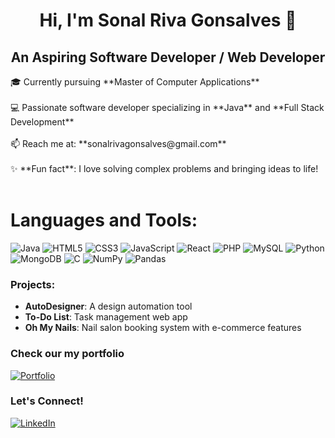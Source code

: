 <h1 align="center">Hi, I'm Sonal Riva Gonsalves 👋</h1>
<h2 align="center">An Aspiring Software Developer / Web Developer</h2>
🎓 Currently pursuing **Master of Computer Applications** <br><br>
💻 Passionate software developer specializing in **Java** and **Full Stack Development**  <br><br>
📫 Reach me at: **sonalrivagonsalves@gmail.com**  <br><br>
✨ **Fun fact**: I love solving complex problems and bringing ideas to life!<br><br>

# Languages and Tools:
![Java](https://img.shields.io/badge/Java-ED8B00?style=for-the-badge&logo=java&logoColor=white)
![HTML5](https://img.shields.io/badge/HTML5-E34F26?style=for-the-badge&logo=html5&logoColor=white)
![CSS3](https://img.shields.io/badge/CSS3-1572B6?style=for-the-badge&logo=css3&logoColor=white)
![JavaScript](https://img.shields.io/badge/JavaScript-F7DF1E?style=for-the-badge&logo=javascript&logoColor=black)
![React](https://img.shields.io/badge/React-20232A?style=for-the-badge&logo=react&logoColor=61DAFB)
![PHP](https://img.shields.io/badge/PHP-777BB4?style=for-the-badge&logo=php&logoColor=white)
![MySQL](https://img.shields.io/badge/MySQL-4479A1?style=for-the-badge&logo=mysql&logoColor=white)
![Python](https://img.shields.io/badge/Python-3776AB?style=for-the-badge&logo=python&logoColor=white)
![MongoDB](https://img.shields.io/badge/MongoDB-4EA94B?style=for-the-badge&logo=mongodb&logoColor=white)
![C](https://img.shields.io/badge/C-00599C?style=for-the-badge&logo=c&logoColor=white)
![NumPy](https://img.shields.io/badge/NumPy-013243?style=for-the-badge&logo=numpy&logoColor=white)
![Pandas](https://img.shields.io/badge/Pandas-150458?style=for-the-badge&logo=pandas&logoColor=white)

### Projects:
- **AutoDesigner**: A design automation tool  
- **To-Do List**: Task management web app  
- **Oh My Nails**: Nail salon booking system with e-commerce features

### Check our my portfolio
  [![Portfolio](https://img.shields.io/badge/Portfolio-0A66C2?style=for-the-badge&logo=appveyor&logoColor=white)](https://sonalgonsalves.me/) <br>

### Let's Connect!
[![LinkedIn](https://img.shields.io/badge/LinkedIn-0A66C2?style=for-the-badge&logo=linkedin&logoColor=white)](https://www.linkedin.com/in/sonalgonsalves/)
